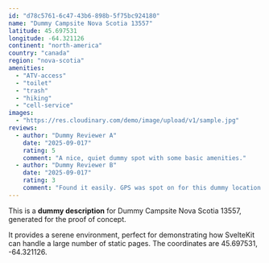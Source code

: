 ```yaml
---
id: "d78c5761-6c47-43b6-898b-5f75bc924180"
name: "Dummy Campsite Nova Scotia 13557"
latitude: 45.697531
longitude: -64.321126
continent: "north-america"
country: "canada"
region: "nova-scotia"
amenities:
  - "ATV-access"
  - "toilet"
  - "trash"
  - "hiking"
  - "cell-service"
images:
  - "https://res.cloudinary.com/demo/image/upload/v1/sample.jpg"
reviews:
  - author: "Dummy Reviewer A"
    date: "2025-09-017"
    rating: 5
    comment: "A nice, quiet dummy spot with some basic amenities."
  - author: "Dummy Reviewer B"
    date: "2025-09-017"
    rating: 3
    comment: "Found it easily. GPS was spot on for this dummy location."
---
```


This is a **dummy description** for Dummy Campsite Nova Scotia 13557, generated for the proof of concept.

It provides a serene environment, perfect for demonstrating how SvelteKit can handle a large number of static pages. The coordinates are 45.697531, -64.321126.
